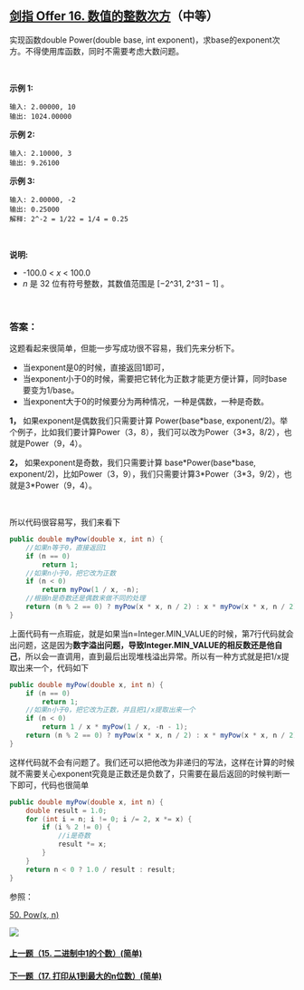 ## [剑指 Offer 16. 数值的整数次方](https://leetcode-cn.com/problems/shu-zhi-de-zheng-shu-ci-fang-lcof/)（中等）

实现函数double Power(double base, int exponent)，求base的exponent次方。不得使用库函数，同时不需要考虑大数问题。

<br/>

**示例 1:**

```
输入: 2.00000, 10
输出: 1024.00000
```

**示例 2:**

```
输入: 2.10000, 3
输出: 9.26100
```

**示例 3:**

```
输入: 2.00000, -2
输出: 0.25000
解释: 2^-2 = 1/22 = 1/4 = 0.25
```

<br/>

**说明:**

- -100.0 < *x* < 100.0
- *n* 是 32 位有符号整数，其数值范围是 [−2^31, 2^31 − 1] 。

<br/>

### 答案：

这题看起来很简单，但能一步写成功很不容易，我们先来分析下。

- 当exponent是0的时候，直接返回1即可，
- 当exponent小于0的时候，需要把它转化为正数才能更方便计算，同时base要变为1/base。
- 当exponent大于0的时候要分为两种情况，一种是偶数，一种是奇数。

**1，** 如果exponent是偶数我们只需要计算
Power(base*base, exponent/2)。举个例子，比如我们要计算Power（3，8），我们可以改为Power（3\*3，8/2），也就是Power（9，4）。

**2，** 如果exponent是奇数，我们只需要计算
base*Power(base\*base, exponent/2)，比如Power（3，9），我们只需要计算3\*Power（3\*3，9/2），也就是3\*Power（9，4）。

<br/>

所以代码很容易写，我们来看下

```java
public double myPow(double x, int n) {
    //如果n等于0，直接返回1
    if (n == 0)
        return 1;
    //如果n小于0，把它改为正数
    if (n < 0)
        return myPow(1 / x, -n);
    //根据n是奇数还是偶数来做不同的处理
    return (n % 2 == 0) ? myPow(x * x, n / 2) : x * myPow(x * x, n / 2);
}
```

上面代码有一点瑕疵，就是如果当n=Integer.MIN_VALUE的时候，第7行代码就会出问题，这是因为**数字溢出问题，导致Integer.MIN_VALUE的相反数还是他自己**，所以会一直调用，直到最后出现堆栈溢出异常。所以有一种方式就是把1/x提取出来一个，代码如下

```java
public double myPow(double x, int n) {
    if (n == 0)
        return 1;
    //如果n小于0，把它改为正数，并且把1/x提取出来一个
    if (n < 0)
        return 1 / x * myPow(1 / x, -n - 1);
    return (n % 2 == 0) ? myPow(x * x, n / 2) : x * myPow(x * x, n / 2);
}
```

这样代码就不会有问题了。我们还可以把他改为非递归的写法，这样在计算的时候就不需要关心exponent究竟是正数还是负数了，只需要在最后返回的时候判断一下即可，代码也很简单

```java
public double myPow(double x, int n) {
    double result = 1.0;
    for (int i = n; i != 0; i /= 2, x *= x) {
        if (i % 2 != 0) {
            //i是奇数
            result *= x;
        }
    }
    return n < 0 ? 1.0 / result : result;
}
```



参照：

[50. Pow(x, n)](https://github.com/sdwwld/leetCode/blob/master/src/main/java/com/wld/java/leetcode/leetCode0050.md)



[![](https://img-blog.csdnimg.cn/20200807155236311.png)](https://mp.weixin.qq.com/s/0n4xV_MmlPV8oRDvgK4_RQ)

#### [上一题（15. 二进制中1的个数）(简单)](https://github.com/sdwwld/leetCode/blob/master/src/main/java/com/wld/java/offer/剑指Offer15.md)

#### [下一题（17. 打印从1到最大的n位数）(简单)](https://github.com/sdwwld/leetCode/blob/master/src/main/java/com/wld/java/offer/剑指Offer17.md)